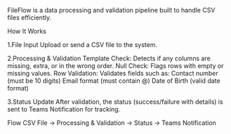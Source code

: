 FileFlow is a data processing and validation pipeline built to handle CSV files efficiently. 

How It Works

1.File Input
Upload or send a CSV file to the system.

2.Processing & Validation
Template Check: Detects if any columns are missing, extra, or in the wrong order.
Null Check: Flags rows with empty or missing values.
Row Validation: Validates fields such as:
  Contact number (must be 10 digits)
  Email format (must contain @)
  Date of Birth (valid date format)

3.Status Update
After validation, the status (success/failure with details) is sent to Teams Notification for tracking.

Flow
CSV File → Processing & Validation → Status → Teams Notification
